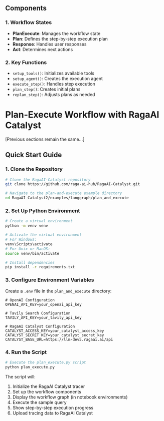 
## Components

### 1. Workflow States
- **PlanExecute**: Manages the workflow state
- **Plan**: Defines the step-by-step execution plan
- **Response**: Handles user responses
- **Act**: Determines next actions

### 2. Key Functions
- `setup_tools()`: Initializes available tools
- `setup_agent()`: Creates the execution agent
- `execute_step()`: Handles step execution
- `plan_step()`: Creates initial plans
- `replan_step()`: Adjusts plans as needed

# Plan-Execute Workflow with RagaAI Catalyst

[Previous sections remain the same...]

## Quick Start Guide

### 1. Clone the Repository
```bash
# Clone the RagaAI-Catalyst repository
git clone https://github.com/raga-ai-hub/RagaAI-Catalyst.git

# Navigate to the plan-and-execute example directory
cd RagaAI-Catalyst2/examples/langgraph/plan_and_execute
```

### 2. Set Up Python Environment
```bash
# Create a virtual environment
python -m venv venv

# Activate the virtual environment
# For Windows:
venv\Scripts\activate
# For Unix or MacOS:
source venv/bin/activate

# Install dependencies
pip install -r requirements.txt
```

### 3. Configure Environment Variables
Create a `.env` file in the `plan_and_execute` directory:
```env
# OpenAI Configuration
OPENAI_API_KEY=your_openai_api_key

# Tavily Search Configuration
TAVILY_API_KEY=your_tavily_api_key

# RagaAI Catalyst Configuration
CATALYST_ACCESS_KEY=your_catalyst_access_key
CATALYST_SECRET_KEY=your_catalyst_secret_key
CATALYST_BASE_URL=https://llm-dev5.ragaai.ai/api
```

### 4. Run the Script
```bash
# Execute the plan_execute.py script
python plan_execute.py
```


The script will:
1. Initialize the RagaAI Catalyst tracer
2. Set up the workflow components
3. Display the workflow graph (in notebook environments)
4. Execute the sample query
5. Show step-by-step execution progress
6. Upload tracing data to RagaAI Catalyst


